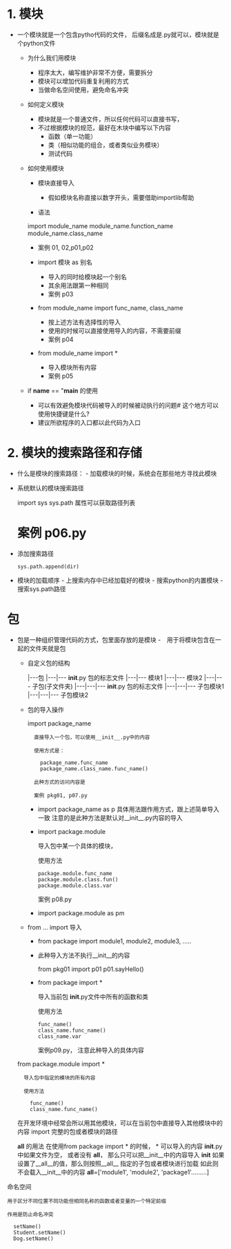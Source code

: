 # 1. 模块
 - 一个模块就是一个包含pytho代码的文件， 后缀名成是.py就可以，模块就是个python文件
    - 为什么我们用模块
        - 程序太大，编写维护非常不方便，需要拆分
        - 模块可以增加代码重复利用的方式
        - 当做命名空间使用，避免命名冲突

    - 如何定义模块
        - 模块就是一个普通文件，所以任何代码可以直接书写，
        - 不过根据模块的规范，最好在木块中编写以下内容
            - 函数（单一功能）
            - 类（相似功能的组合，或者类似业务模块）
            - 测试代码

    - 如何使用模块

        - 模块直接导入
            - 假如模块名称直接以数字开头，需要借助importlib帮助

        - 语法

        import module_name module_name.function_name module_name.class_name

        - 案例 01, 02,p01,p02

        - import 模块 as 别名
            - 导入的同时给模块起一个别名
            - 其余用法跟第一种相同
            - 案例 p03

        - from module_name import func_name, class_name
            - 按上述方法有选择性的导入
            - 使用的时候可以直接使用导入的内容，不需要前缀
            - 案例 p04

        - from module_name import *
            - 导入模块所有内容
            - 案例 p05

   - if __name__ == "__main__ 的使用
        - 可以有效避免模块代码被导入的时候被动执行的问题# 这个地方可以使用快捷键是什么?
        - 建议所欲程序的入口都以此代码为入口

# 2. 模块的搜索路径和存储
 - 什么是模块的搜索路径：
        - 加载模块的时候，系统会在那些地方寻找此模块

 - 系统默认的模块搜索路径

      import sys
      sys.path 属性可以获取路径列表
      # 案例 p06.py

 - 添加搜索路径

       sys.path.append(dir)

 - 模块的加载顺序
        - 上搜索内存中已经加载好的模块
        - 搜索python的内置模块
        - 搜索sys.path路径

# 包
- 包是一种组织管理代码的方式，包里面存放的是模块 -　用于将模块包含在一起的文件夹就是包

    - 自定义包的结构

      |---包
      |---|--- __init__.py  包的标志文件
      |---|--- 模块1
      |---|--- 模块2
      |---|--- 子包(子文件夹)
      |---|---|--- __init__.py  包的标志文件
      |---|---|--- 子包模块1
      |---|---|--- 子包模块2

    - 包的导入操作

        import package_name

            直接导入一个包，可以使用__init__.py中的内容

            使用方式是：

              package_name.func_name
              package_name.class_name.func_name()

            此种方式的访问内容是

            案例 pkg01, p07.py

        - import package_name as p
            具体用法跟作用方式，跟上述简单导入一致
            注意的是此种方法是默认对__init__.py内容的导入

        - import package.module

            导入包中某一个具体的模块，

            使用方法

              package.module.func_name
              package.module.class.fun()
              package.module.class.var

            案例 p08.py

        - import package.module as pm

    - from ... import 导入

        - from package import module1, module2, module3, .....

        - 此种导入方法不执行__init__的内容

          from pkg01 import p01
          p01.sayHello()

        - from package import *

            导入当前包 __init__.py文件中所有的函数和类

            使用方法

              func_name()
              class_name.func_name()
              class_name.var

            案例p09.py， 注意此种导入的具体内容

    from package.module import *

        导入包中指定的模块的所有内容

        使用方法

          func_name()
          class_name.func_name()  

    在开发环境中经常会所以用其他模块，可以在当前包中直接导入其他模块中的内容
        import 完整的包或者模块的路径

    __all__ 的用法
        在使用from package import * 的时候， * 可以导入的内容
        __init__.py中如果文件为空， 或者没有 __all__， 那么只可以把__init__中的内容导入
        __init__ 如果设置了__all__的值，那么则按照__all__ 指定的子包或者模块进行加载 如此则不会载入__init__中的内容
        __all__=['module1', 'module2', 'package1'.........]

命名空间

    用于区分不同位置不同功能但相同名称的函数或者变量的一个特定前缀

    作用是防止命名冲突

      setName()
      Student.setName()
      Dog.setName()

